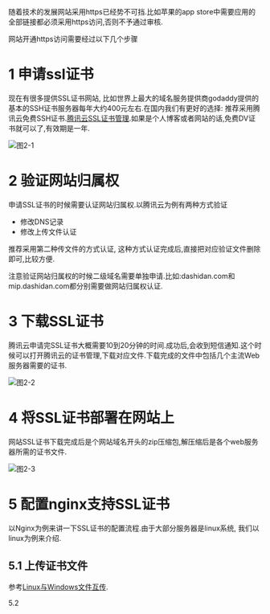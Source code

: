 随着技术的发展网站采用https已经势不可挡.比如苹果的app store中需要应用的全部链接都必须采用https访问,否则不予通过审核.


网站开通https访问需要经过以下几个步骤

1 申请ssl证书
===

现在有很多提供SSL证书网站, 比如世界上最大的域名服务提供商godaddy提供的基本的SSH证书服务器每年大约400元左右.在国内我们有更好的选择:
推荐采用腾讯云免费SSH证书.[腾讯云SSL证书管理](https://console.cloud.tencent.com/ssl).如果是个人博客或者网站的话,免费DV证书就可以了,有效期是一年.

![图2-1](http://localhost/article/webserver/dns/2-1.png)

2 验证网站归属权
===

申请SSL证书的时候需要认证网站归属权.以腾讯云为例有两种方式验证

- 修改DNS记录
- 修改上传文件认证

推荐采用第二种传文件的方式认证, 这种方式认证完成后,直接把对应验证文件删除即可,比较方便.

注意验证网站归属权的时候二级域名需要单独申请.比如:dashidan.com和mip.dashidan.com都分别需要做网站归属权认证.


3 下载SSL证书
===

腾讯云申请完SSL证书大概需要10到20分钟的时间.成功后,会收到短信通知.这个时候可以打开腾讯云的证书管理,下载对应文件.下载完成的文件中包括几个主流Web服务器需要的证书.

![图2-2](http://localhost/article/webserver/dns/2-2.png)

4 将SSL证书部署在网站上
===

网站SSL证书下载完成后是个网站域名开头的zip压缩包,解压缩后是各个web服务器所需的证书文件.

![图2-3](http://localhost/article/webserver/dns/2-3.png)


5 配置nginx支持SSL证书
===

以Nginx为例来讲一下SSL证书的配置流程.由于大部分服务器是linux系统, 我们以linux为例来介绍.



5.1 上传证书文件
---

参考[Linux与Windows文件互传](http://localhost/article/linux/common/7.html).

5.2

